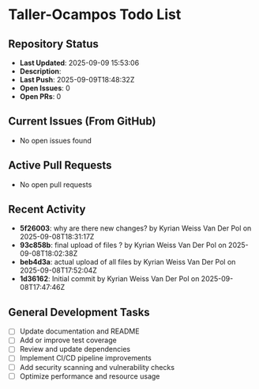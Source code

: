 ﻿# Taller-Ocampos Todo List

## Repository Status
- **Last Updated**: 2025-09-09 15:53:06
- **Description**: 
- **Last Push**: 2025-09-09T18:48:32Z
- **Open Issues**: 0
- **Open PRs**: 0

## Current Issues (From GitHub)
- No open issues found
## Active Pull Requests
- No open pull requests
## Recent Activity
- **5f26003**: why are there new changes? by Kyrian Weiss Van Der Pol on 2025-09-08T18:31:17Z
- **93c858b**: final upload of files ? by Kyrian Weiss Van Der Pol on 2025-09-08T18:02:38Z
- **beb4d3a**: actual upload of all files by Kyrian Weiss Van Der Pol on 2025-09-08T17:52:04Z
- **1d36162**: Initial commit by Kyrian Weiss Van Der Pol on 2025-09-08T17:47:46Z
## General Development Tasks
- [ ] Update documentation and README
- [ ] Add or improve test coverage
- [ ] Review and update dependencies
- [ ] Implement CI/CD pipeline improvements
- [ ] Add security scanning and vulnerability checks
- [ ] Optimize performance and resource usage

